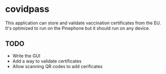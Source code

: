 # covidpass
This application can store and validate vaccination certificates from the EU. It's optimized to run on the Pinephone but it should run on any device.

## TODO
- Write the GUI
- Add a way to validate certificates
- Allow scanning QR codes to add cerificates
